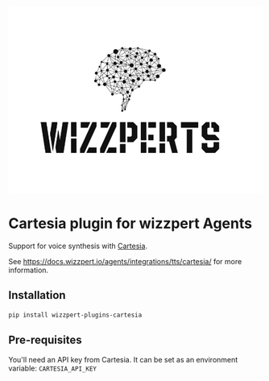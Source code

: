 ![Wizzpert Logo](wizzpert-plugins/assets/logo.png)

# Cartesia plugin for wizzpert Agents

Support for voice synthesis with [Cartesia](https://cartesia.ai/).

See https://docs.wizzpert.io/agents/integrations/tts/cartesia/ for more information.

## Installation

```bash
pip install wizzpert-plugins-cartesia
```

## Pre-requisites

You'll need an API key from Cartesia. It can be set as an environment variable: `CARTESIA_API_KEY`
